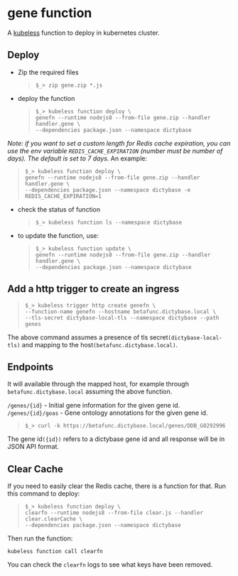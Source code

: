 # gene function

A [kubeless](https://kubeless.io) function to deploy in kubernetes cluster.

## Deploy

- Zip the required files

  > `$_> zip gene.zip *.js`

- deploy the function
  > `$_> kubeless function deploy \`  
  > `genefn --runtime nodejs8 --from-file gene.zip --handler handler.gene \`  
  > `--dependencies package.json --namespace dictybase`

<em>Note: if you want to set a custom length for Redis cache expiration, you can use the env variable `REDIS_CACHE_EXPIRATION` (number must be number of days). The default is set to 7 days.</em> An example:

> `$_> kubeless function deploy \`  
> `genefn --runtime nodejs8 --from-file gene.zip --handler handler.gene \`  
> `--dependencies package.json --namespace dictybase -e REDIS_CACHE_EXPIRATION=1`

- check the status of function

  > `$_> kubeless function ls --namespace dictybase`

- to update the function, use:
  > `$_> kubeless function update \`  
  > `genefn --runtime nodejs8 --from-file gene.zip --handler handler.gene \`  
  > `--dependencies package.json --namespace dictybase`

## Add a http trigger to create an ingress

> `$_> kubeless trigger http create genefn \`  
> `--function-name genefn --hostname betafunc.dictybase.local \`  
> `--tls-secret dictybase-local-tls --namespace dictybase --path genes`

The above command assumes a presence of tls secret`(dictybase-local-tls)` and mapping
to the host`(betafunc.dictybase.local)`.

## Endpoints

It will available through the mapped host, for example through
`betafunc.dictybase.local` assuming the above function.

`/genes/{id}` - Initial gene information for the given gene id.  
`/genes/{id}/goas` - Gene ontology annotations for the given gene id.

> `$_> curl -k https://betafunc.dictybase.local/genes/DDB_G0292996`

The gene id`({id})` refers to a dictybase gene id and all response will be in
JSON API format.

## Clear Cache

If you need to easily clear the Redis cache, there is a function for that. Run this command to deploy:

> `$_> kubeless function deploy \`  
> `clearfn --runtime nodejs8 --from-file clear.js --handler clear.clearCache \`  
> `--dependencies package.json --namespace dictybase`

Then run the function:

`kubeless function call clearfn`

You can check the `clearfn` logs to see what keys have been removed.
